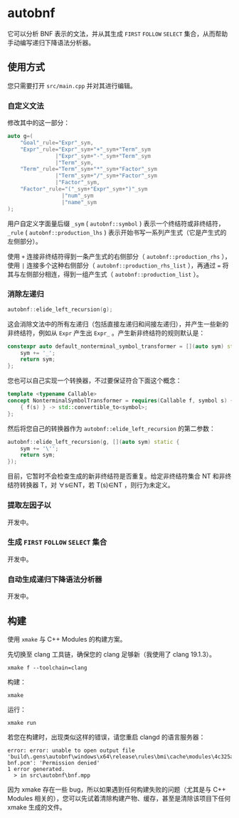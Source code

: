 # autobnf

它可以分析 BNF 表示的文法，并从其生成 `FIRST` `FOLLOW` `SELECT` 集合，从而帮助手动编写递归下降语法分析器。

## 使用方式

您只需要打开 `src/main.cpp` 并对其进行编辑。

### 自定义文法

修改其中的这一部分：

```cpp
auto g=(
    "Goal"_rule="Expr"_sym,
    "Expr"_rule="Expr"_sym+"+"_sym+"Term"_sym
               |"Expr"_sym+"-"_sym+"Term"_sym
               |"Term"_sym,
    "Term"_rule="Term"_sym+"*"_sym+"Factor"_sym
               |"Term"_sym+"/"_sym+"Factor"_sym
               |"Factor"_sym,
    "Factor"_rule="("_sym+"Expr"_sym+")"_sym
                 |"num"_sym
                 |"name"_sym
);
```

用户自定义字面量后缀 `_sym` ( `autobnf::symbol` ) 表示一个终结符或非终结符， `_rule` ( `autobnf::production_lhs` ) 表示开始书写一系列产生式（它是产生式的左侧部分）。

使用 `+` 连接非终结符得到一条产生式的右侧部分（ `autobnf::production_rhs` ），使用 `|` 连接多个这种右侧部分（ `autobnf::production_rhs_list` ），再通过 `=` 将其与左侧部分相连，得到一组产生式（ `autobnf::production_list` ）。

### 消除左递归

```cpp
autobnf::elide_left_recursion(g);
```

这会消除文法中的所有左递归（包括直接左递归和间接左递归），并产生一些新的非终结符，例如从 `Expr` 产生出 `Expr_` 。产生新非终结符的规则默认是：

```cpp
constexpr auto default_nonterminal_symbol_transformer = [](auto sym) static {
    sym += '_';
    return sym;
};
```

您也可以自己实现一个转换器，不过要保证符合下面这个概念：

```cpp
template <typename Callable>
concept NonterminalSymbolTransformer = requires(Callable f, symbol s) {
    { f(s) } -> std::convertible_to<symbol>;
};
```

然后将您自己的转换器作为 `autobnf::elide_left_recursion` 的第二参数：

```cpp
autobnf::elide_left_recursion(g, [](auto sym) static {
    sym += '\'';
    return sym;
});
```

目前，它暂时不会检查生成的新非终结符是否重复。给定非终结符集合 NT 和非终结符转换器 T，对 ∀s∈NT，若 T(s)∈NT ，则行为未定义。

### 提取左因子以

开发中。

### 生成 `FIRST` `FOLLOW` `SELECT` 集合

开发中。

### 自动生成递归下降语法分析器

开发中。

## 构建

使用 `xmake` 与 C++ Modules 的构建方案。

先切换至 clang 工具链，确保您的 clang 足够新（我使用了 clang 19.1.3）。

```shell
xmake f --toolchain=clang
```

构建：

```shell
xmake
```

运行：

```shell
xmake run
```

若您在构建时，出现类似这样的错误，请您重启 clangd 的语言服务器：

```plaintext
error: error: unable to open output file 'build\.gens\autobnf\windows\x64\release\rules\bmi\cache\modules\4c325ac5\autobnf-bnf.pcm': 'Permission denied'
1 error generated.
  > in src\autobnf\bnf.mpp
```

因为 xmake 存在一些 bug，所以如果遇到任何构建失败的问题（尤其是与 C++ Modules 相关的），您可以先试着清除构建产物、缓存，甚至是清除该项目下任何 xmake 生成的文件。

